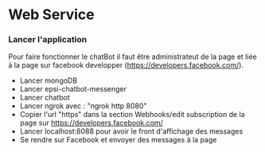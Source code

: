 # Web Service

### Lancer l'application

Pour faire fonctionner le chatBot il faut être administrateut de la page et liée à la page sur facebook developper (https://developers.facebook.com/).

- Lancer mongoDB
- Lancer epsi-chatbot-messenger
- Lancer chatbot
- Lancer ngrok avec : "ngrok http 8080"
- Copier l'url "https" dans la section Webhooks/edit subscription de la page sur https://developers.facebook.com/
- Lancer localhost:8088 pour avoir le front d'affichage des messages
- Se rendre sur Facebook et envoyer des messages à la page
